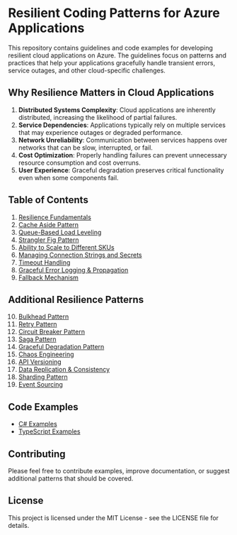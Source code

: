 # Resilient Coding Patterns for Azure Applications

This repository contains guidelines and code examples for developing resilient cloud applications on Azure. The guidelines focus on patterns and practices that help your applications gracefully handle transient errors, service outages, and other cloud-specific challenges.

## Why Resilience Matters in Cloud Applications

1. **Distributed Systems Complexity**: Cloud applications are inherently distributed, increasing the likelihood of partial failures.
2. **Service Dependencies**: Applications typically rely on multiple services that may experience outages or degraded performance.
3. **Network Unreliability**: Communication between services happens over networks that can be slow, interrupted, or fail.
4. **Cost Optimization**: Properly handling failures can prevent unnecessary resource consumption and cost overruns.
5. **User Experience**: Graceful degradation preserves critical functionality even when some components fail.

## Table of Contents

1. [Resilience Fundamentals](docs/01-resilience-fundamentals.md)
2. [Cache Aside Pattern](docs/02-cache-aside-pattern.md)
3. [Queue-Based Load Leveling](docs/03-queue-based-load-leveling.md)
4. [Strangler Fig Pattern](docs/04-strangler-fig-pattern.md)
5. [Ability to Scale to Different SKUs](docs/05-scaling-to-different-skus.md)
6. [Managing Connection Strings and Secrets](docs/06-managing-connection-strings-secrets.md)
7. [Timeout Handling](docs/07-timeout-handling.md)
8. [Graceful Error Logging & Propagation](docs/08-graceful-error-logging.md)
9. [Fallback Mechanism](docs/09-fallback-mechanism.md)

## Additional Resilience Patterns

10. [Bulkhead Pattern](docs/10-bulkhead-pattern.md)
11. [Retry Pattern](docs/11-retry-pattern.md)
12. [Circuit Breaker Pattern](docs/12-circuit-breaker-pattern.md)
13. [Saga Pattern](docs/13-saga-pattern.md)
14. [Graceful Degradation Pattern](docs/14-graceful-degradation-pattern.md)
15. [Chaos Engineering](docs/15-chaos-engineering.md)
16. [API Versioning](docs/16-api-versioning.md)
17. [Data Replication & Consistency](docs/17-data-replication-consistency.md)
18. [Sharding Pattern](docs/18-sharding-pattern.md)
19. [Event Sourcing](docs/19-event-sourcing.md)

## Code Examples

- [C# Examples](examples/csharp/README.md)
- [TypeScript Examples](examples/typescript/README.md)

## Contributing

Please feel free to contribute examples, improve documentation, or suggest additional patterns that should be covered.

## License

This project is licensed under the MIT License - see the LICENSE file for details.
